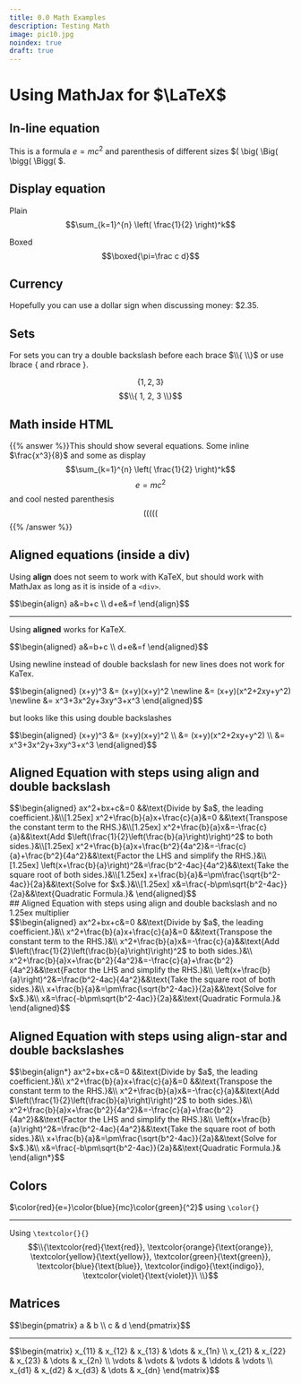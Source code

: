 ```yaml
---
title: 0.0 Math Examples
description: Testing Math
image: pic10.jpg
noindex: true
draft: true
---
```


# Using MathJax for $\LaTeX$

## In-line equation

This is a formula $e=mc^2$ and parenthesis of different sizes $( \big( \Big( \bigg( \Bigg( $.  

## Display equation

Plain
$$\sum_{k=1}^{n} \left( \frac{1}{2} \right)^k$$

Boxed
$$\boxed{\pi=\frac c d}$$

## Currency

Hopefully you can use a dollar sign when discussing money:  $2.35.

## Sets

For sets you can try a double backslash before each brace $\\{ \\}$ or use lbrace $\lbrace$ and rbrace $\rbrace$.

$$\lbrace 1, 2, 3 \rbrace$$
$$\\{ 1, 2, 3 \\}$$

## Math inside HTML

{{% answer %}}This should show several equations.  Some inline $\frac{x^3}{8}$ and some as display
$$\sum_{k=1}^{n} \left( \frac{1}{2} \right)^k$$
$$e=mc^2$$
and cool nested parenthesis
$$( \big( \Big( \bigg( \Bigg($$
  {{% /answer %}}

## Aligned equations (inside a div)

Using **align** does not seem to work with KaTeX, but should work with MathJax as long as it is inside of a `<div>`.

<div>
$$\begin{align}
   a&=b+c \\
   d+e&=f
\end{align}$$
</div>

----
Using **aligned** works for KaTeX.

<div>
$$\begin{aligned}
   a&=b+c \\
   d+e&=f
\end{aligned}$$
</div>

Using newline instead of double backslash for new lines does not work for KaTex.

<div>
$$\begin{aligned}
(x+y)^3 &= (x+y)(x+y)^2 \newline
&= (x+y)(x^2+2xy+y^2) \newline
&= x^3+3x^2y+3xy^3+x^3
\end{aligned}$$
</div>


but looks like this using double backslashes


<div>
$$\begin{aligned}
(x+y)^3 &= (x+y)(x+y)^2 \\
&= (x+y)(x^2+2xy+y^2) \\
&= x^3+3x^2y+3xy^3+x^3
\end{aligned}$$
</div>


## Aligned Equation with steps using align and double backslash
<div>
$$\begin{aligned}
  ax^2+bx+c&=0 &&\text{Divide by $a$, the leading coefficient.}&\\[1.25ex]
  x^2+\frac{b}{a}x+\frac{c}{a}&=0 &&\text{Transpose the constant term to the RHS.}&\\[1.25ex]
  x^2+\frac{b}{a}x&=-\frac{c}{a}&&\text{Add $\left(\frac{1}{2}\left(\frac{b}{a}\right)\right)^2$ to both sides.}&\\[1.25ex]
  x^2+\frac{b}{a}x+\frac{b^2}{4a^2}&=-\frac{c}{a}+\frac{b^2}{4a^2}&&\text{Factor the LHS and simplify the RHS.}&\\[1.25ex]
  \left(x+\frac{b}{a}\right)^2&=\frac{b^2-4ac}{4a^2}&&\text{Take the square root of both sides.}&\\[1.25ex]
  x+\frac{b}{a}&=\pm\frac{\sqrt{b^2-4ac}}{2a}&&\text{Solve for $x$.}&\\[1.25ex]
  x&=\frac{-b\pm\sqrt{b^2-4ac}}{2a}&&\text{Quadratic Formula.}&
\end{aligned}$$
</div>
## Aligned Equation with steps using align and double backslash and no 1.25ex multiplier

<div>
$$\begin{aligned}
  ax^2+bx+c&=0 &&\text{Divide by $a$, the leading coefficient.}&\\
  x^2+\frac{b}{a}x+\frac{c}{a}&=0 &&\text{Transpose the constant term to the RHS.}&\\
  x^2+\frac{b}{a}x&=-\frac{c}{a}&&\text{Add $\left(\frac{1}{2}\left(\frac{b}{a}\right)\right)^2$ to both sides.}&\\
  x^2+\frac{b}{a}x+\frac{b^2}{4a^2}&=-\frac{c}{a}+\frac{b^2}{4a^2}&&\text{Factor the LHS and simplify the RHS.}&\\
  \left(x+\frac{b}{a}\right)^2&=\frac{b^2-4ac}{4a^2}&&\text{Take the square root of both sides.}&\\
  x+\frac{b}{a}&=\pm\frac{\sqrt{b^2-4ac}}{2a}&&\text{Solve for $x$.}&\\
  x&=\frac{-b\pm\sqrt{b^2-4ac}}{2a}&&\text{Quadratic Formula.}&
\end{aligned}$$
</div>

## Aligned Equation with steps using align-star and double backslashes
<div>
$$\begin{align*}
  ax^2+bx+c&=0 &&\text{Divide by $a$, the leading coefficient.}&\\
  x^2+\frac{b}{a}x+\frac{c}{a}&=0 &&\text{Transpose the constant term to the RHS.}&\\
  x^2+\frac{b}{a}x&=-\frac{c}{a}&&\text{Add $\left(\frac{1}{2}\left(\frac{b}{a}\right)\right)^2$ to both sides.}&\\
  x^2+\frac{b}{a}x+\frac{b^2}{4a^2}&=-\frac{c}{a}+\frac{b^2}{4a^2}&&\text{Factor the LHS and simplify the RHS.}&\\
  \left(x+\frac{b}{a}\right)^2&=\frac{b^2-4ac}{4a^2}&&\text{Take the square root of both sides.}&\\
  x+\frac{b}{a}&=\pm\frac{\sqrt{b^2-4ac}}{2a}&&\text{Solve for $x$.}&\\
  x&=\frac{-b\pm\sqrt{b^2-4ac}}{2a}&&\text{Quadratic Formula.}&
\end{align*}$$
</div>

## Colors

$\color{red}{e=}\color{blue}{mc}\color{green}{^2}$ using ```\color{}```

----
Using ```\textcolor{}{}```
$$\\{\textcolor{red}{\text{red}},  \textcolor{orange}{\text{orange}},  \textcolor{yellow}{\text{yellow}},  \textcolor{green}{\text{green}},  \textcolor{blue}{\text{blue}},  \textcolor{indigo}{\text{indigo}},  \textcolor{violet}{\text{violet}}\ \\}$$

## Matrices

<div>
$$\begin{pmatrix}
   a & b \\
   c & d
\end{pmatrix}$$
</div>

----

<div>
$$\begin{matrix}
    x_{11} & x_{12} & x_{13} & \dots  & x_{1n} \\
    x_{21} & x_{22} & x_{23} & \dots  & x_{2n} \\
    \vdots & \vdots & \vdots & \ddots & \vdots \\
    x_{d1} & x_{d2} & x_{d3} & \dots  & x_{dn}
\end{matrix}$$
</div>
